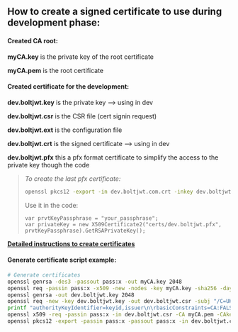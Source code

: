 How to create a signed certificate to use during development phase:
---

#### Created CA root:

**myCA.key** is the private key of the root certificate

**myCA.pem** is the root certificate

#### Created certificate for the development:

**dev.boltjwt.key** is the private key --> using in dev

**dev.boltjwt.csr** is the CSR file (cert signin request)

**dev.boltjwt.ext** is the configuration file

**dev.boltjwt.crt** is the signed certificate --> using in dev

**dev.boltjwt.pfx** this a pfx format certificate to simplify the access to the private key though the code

>*To create the last pfx certificate:*
>```sh
>openssl pkcs12 -export -in dev.boltjwt.com.crt -inkey dev.boltjwt.com.key -out dev.boltjwt.pfx
>``` 
>Use it in the code:
>```shaderlab
>var prvtKeyPassphrase = "your_passphrase";
>var privateKey = new X509Certificate2("certs/dev.boltjwt.pfx", prvtKeyPassphrase).GetRSAPrivateKey();
>```

[**Detailed instructions to create certificates**](https://deliciousbrains.com/ssl-certificate-authority-for-local-https-development/)

#### Generate certificate script example:
```sh
# Generate certificates
openssl genrsa -des3 -passout pass:x -out myCA.key 2048
openssl req -passin pass:x -x509 -new -nodes -key myCA.key -sha256 -days 1825 -out myCA.pem -subj "/C=UK/ST=Warwickshire/L=Leamington/O=OrgName/OU=IT Department/CN=example.com"
openssl genrsa -out dev.boltjwt.key 2048
openssl req -new -key dev.boltjwt.key -out dev.boltjwt.csr -subj "/C=UK/ST=Warwickshire/L=Leamington/O=OrgName/OU=IT Department/CN=example.com"
printf "authorityKeyIdentifier=keyid,issuer\n\rbasicConstraints=CA:FALSE\n\rkeyUsage = digitalSignature, nonRepudiation, keyEncipherment, dataEncipherment\n\rsubjectAltName = @alt_names\r\n\n\r[alt_names]\r\nDNS.1 = dev.mergebot.com\n\rDNS.2 = dev.mergebot.com.192.168.1.19.xip.io\n\r" > dev.boltjwt.ext
openssl x509 -req -passin pass:x -in dev.boltjwt.csr -CA myCA.pem -CAkey myCA.key -CAcreateserial -out dev.boltjwt.crt -days 1825 -sha256 -extfile dev.boltjwt.ext
openssl pkcs12 -export -passin pass:x -passout pass:x -in dev.boltjwt.crt -inkey dev.boltjwt.key -out dev.boltjwt.pfx
```